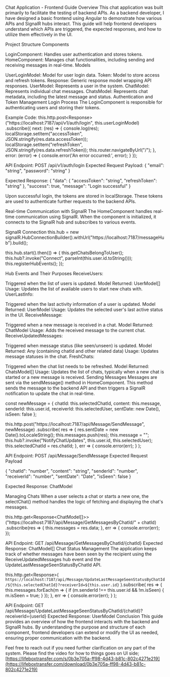 Chat Application - Frontend Guide
Overview
This chat application was built primarily to facilitate the testing of backend APIs. As a backend developer, I have designed a basic frontend using Angular to demonstrate how various APIs and SignalR hubs interact. This guide will help frontend developers understand which APIs are triggered, the expected responses, and how to utilize them effectively in the UI.


Project Structure
Components

LoginComponent: Handles user authentication and stores tokens.
HomeComponent: Manages chat functionalities, including sending and receiving messages in real-time.
Models

UserLoginModel: Model for user login data.
Token: Model to store access and refresh tokens.
Response<T>: Generic response model wrapping API responses.
UserModel: Represents a user in the system.
ChatModel: Represents individual chat messages.
ChatsModel: Represents chat metadata, including the latest message and status.
Authentication and Token Management
Login Process
The LoginComponent is responsible for authenticating users and storing their tokens.

Example Code:
this.http.post<Response<Token>>("https://localhost:7187/api/v1/auth/login", this.userLoginModel)
  .subscribe({
    next: (res) => {
      console.log(res);
      localStorage.setItem("accessToken", JSON.stringify(res.data.accessToken));
      localStorage.setItem("refreshToken", JSON.stringify(res.data.refreshToken));
      this.router.navigateByUrl("/");
    },
    error: (error) => {
      console.error('An error occurred:', error);
    }
  });

API Endpoint: POST /api/v1/auth/login
Expected Request Payload:
{
  "email": "string",
  "password": "string"
}

Expected Response:
{
  "data": {
    "accessToken": "string",
    "refreshToken": "string"
  },
  "success": true,
  "message": "Login successful"
}

Upon successful login, the tokens are stored in localStorage. These tokens are used to authenticate further requests to the backend APIs.

Real-time Communication with SignalR
The HomeComponent handles real-time communication using SignalR. When the component is initialized, it connects to the SignalR hub and subscribes to various events.

SignalR Connection
this.hub = new signalR.HubConnectionBuilder().withUrl("https://localhost:7187/messageHub").build();

this.hub.start().then(() => {
  this.getChatsBelongToUser();
  this.hub?.invoke("Connect", parseInt(this.user.id.toString()));
  this.registerHubEvents();
});

Hub Events and Their Purposes
ReceiveUsers:

Triggered when the list of users is updated.
Model Returned: UserModel[]
Usage: Updates the list of available users to start new chats with.
UserLastInfo:

Triggered when the last activity information of a user is updated.
Model Returned: UserModel
Usage: Updates the selected user's last active status in the UI.
ReceiveMessage:

Triggered when a new message is received in a chat.
Model Returned: ChatModel
Usage: Adds the received message to the current chat.
ReceiveUpdatedMessages:

Triggered when message status (like seen/unseen) is updated.
Model Returned: Any (containing chatId and other related data)
Usage: Updates message statuses in the chat.
FreshChats:

Triggered when the chat list needs to be refreshed.
Model Returned: ChatsModel[]
Usage: Updates the list of chats, typically when a new chat is started or a new message is received.
Sending Messages
Messages are sent via the sendMessage() method in HomeComponent. This method sends the message to the backend API and then triggers a SignalR notification to update the chat in real-time.

const newMessage = {
  chatId: this.selectedChatId,
  content: this.message,
  senderId: this.user.id,
  receiverId: this.selectedUser,
  sentDate: new Date(),
  isSeen: false
};

this.http.post<ChatModel>("https://localhost:7187/api/Message/SendMessage", newMessage)
  .subscribe(
    res => {
      res.sentDate = new Date().toLocaleString();
      this.messages.push(res);
      this.message = ""; 
      this.hub?.invoke("NotifyChatUpdates", this.user.id, this.selectedUser);
      this.selectedChatId = res.chatId;
    },
    err => {
      console.error(err);
    }
  );

API Endpoint: POST /api/Message/SendMessage
Expected Request Payload

{
  "chatId": "number",
  "content": "string",
  "senderId": "number",
  "receiverId": "number",
  "sentDate": "Date",
  "isSeen": false
}

Expected Response: ChatModel

Managing Chats
When a user selects a chat or starts a new one, the selectChat() method handles the logic of fetching and displaying the chat's messages.

this.http.get<Response<ChatModel[]>>("https://localhost:7187/api/Message/GetMessagesByChatId/" + chatId)
  .subscribe(res => {
    this.messages = res.data;
  }, err => {
    console.error(err);
  });

  API Endpoint: GET /api/Message/GetMessagesByChatId/{chatId}
Expected Response: ChatModel[]
Chat Status Management
The application keeps track of whether messages have been seen by the recipient using the ReceiveUpdatedMessages hub event and the UpdateLastMessageSeenStatusByChatId API.

this.http.get<Response<UserModel>>(
  `https://localhost:7187/api/Message/UpdateLastMessageSeenStatusByChatId/${this.selectedChatId}?receiverId=${this.user.id}`
).subscribe(
  res => {
    this.messages.forEach(m => {
      if (m.senderId !== this.user.id && !m.isSeen) {
        m.isSeen = true;
      }
    });
  },
  err => {
    console.error(err);
  }
);


API Endpoint: GET /api/Message/UpdateLastMessageSeenStatusByChatId/{chatId}?receiverId={userId}
Expected Response: UserModel
Conclusion
This guide provides an overview of how the frontend interacts with the backend and SignalR hubs. By understanding the purpose and structure of each component, frontend developers can extend or modify the UI as needed, ensuring proper communication with the backend.

Feel free to reach out if you need further clarification on any part of the system.
Please find the video for how to things goes on UI side;
[https://lifeboxtransfer.com/s/0b3e705a-ff98-4d43-b81c-802c4271e219](https://lifeboxtransfer.com/download/0b3e705a-ff98-4d43-b81c-802c4271e219)
